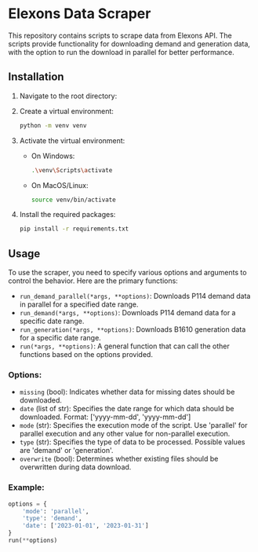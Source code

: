 # Elexons Data Scraper

This repository contains scripts to scrape data from Elexons API. The scripts provide functionality for downloading demand and generation data, with the option to run the download in parallel for better performance.

## Installation

1. Navigate to the root directory:

2. Create a virtual environment:
   ```bash
   python -m venv venv
   ```

3. Activate the virtual environment:

   - On Windows:
     ```bash
     .\venv\Scripts\activate
     ```

   - On MacOS/Linux:
     ```bash
     source venv/bin/activate
     ```

4. Install the required packages:
   ```bash
   pip install -r requirements.txt
   ```

## Usage

To use the scraper, you need to specify various options and arguments to control the behavior. Here are the primary functions:

- `run_demand_parallel(*args, **options)`: Downloads P114 demand data in parallel for a specified date range.
- `run_demand(*args, **options)`: Downloads P114 demand data for a specific date range.
- `run_generation(*args, **options)`: Downloads B1610 generation data for a specific date range.
- `run(*args, **options)`: A general function that can call the other functions based on the options provided.

### Options:

- `missing` (bool): Indicates whether data for missing dates should be downloaded.
- `date` (list of str): Specifies the date range for which data should be downloaded. Format: ['yyyy-mm-dd', 'yyyy-mm-dd']
- `mode` (str): Specifies the execution mode of the script. Use 'parallel' for parallel execution and any other value for non-parallel execution.
- `type` (str): Specifies the type of data to be processed. Possible values are 'demand' or 'generation'.
- `overwrite` (bool): Determines whether existing files should be overwritten during data download.

### Example:
```python
options = {
    'mode': 'parallel',
    'type': 'demand',
    'date': ['2023-01-01', '2023-01-31']
}
run(**options)
```
